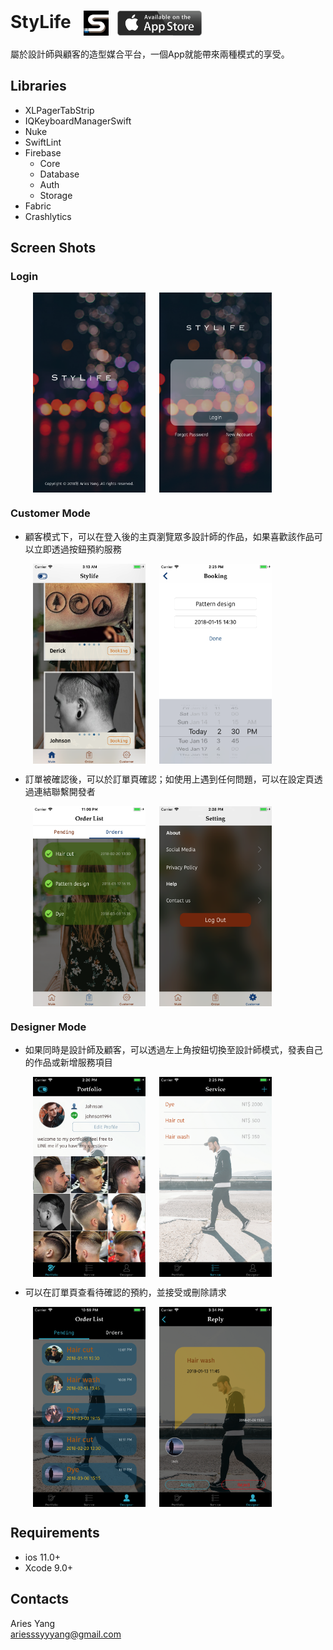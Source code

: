 # StyLife &ensp;<img src="https://github.com/ariesssyyyang/Sedo/blob/master/Sedo/Sedo/Assets.xcassets/AppIcon.appiconset/iTunesArtwork%402x.png" width = "40" height = "40" alt="StyLife" align=center />&ensp;[<img src="https://github.com/ariesssyyyang/Sedo/blob/master/DemoShot/availableOnTheAppStore.png" width = "135" height = "40" alt="StyLife" align=center />](https://itunes.apple.com/tw/app/stylife/id1332467556)

屬於設計師與顧客的造型媒合平台，一個App就能帶來兩種模式的享受。<br />

## Libraries
 - XLPagerTabStrip
 - IQKeyboardManagerSwift
 - Nuke
 - SwiftLint
 - Firebase
    - Core
    - Database
    - Auth
    - Storage
 - Fabric
 - Crashlytics

## Screen Shots


### Login

&emsp; &emsp; <img src="https://github.com/ariesssyyyang/Sedo/blob/master/DemoShot/shot-launch.png" width = "180" height = "320" align=center /> &emsp; <img src="https://github.com/ariesssyyyang/Sedo/blob/master/DemoShot/shot-login.png" width = "180" height = "320" align=center />

### Customer Mode

 - 顧客模式下，可以在登入後的主頁瀏覽眾多設計師的作品，如果喜歡該作品可以立即透過按鈕預約服務
 
 &emsp; &emsp; <img src="https://github.com/ariesssyyyang/Sedo/blob/master/DemoShot/shot-main.png" width = "180" height = "320" align=center /> &emsp; <img src="https://github.com/ariesssyyyang/Sedo/blob/master/DemoShot/shot-booking.png" width = "180" height = "320" align=center />
 
 - 訂單被確認後，可以於訂單頁確認；如使用上遇到任何問題，可以在設定頁透過連結聯繫開發者
 
  &emsp; &emsp; <img src="https://github.com/ariesssyyyang/Sedo/blob/master/DemoShot/shot-order.png" width = "180" height = "320" align=center /> &emsp; <img src="https://github.com/ariesssyyyang/Sedo/blob/master/DemoShot/shot-setting.png" width = "180" height = "320" align=center />

### Designer Mode

 - 如果同時是設計師及顧客，可以透過左上角按鈕切換至設計師模式，發表自己的作品或新增服務項目
 
  &emsp; &emsp; <img src="https://github.com/ariesssyyyang/Sedo/blob/master/DemoShot/shot-portfolio.png" width = "180" height = "320" align=center /> &emsp; <img src="https://github.com/ariesssyyyang/Sedo/blob/master/DemoShot/shot-service.png" width = "180" height = "320" align=center />
 
 - 可以在訂單頁查看待確認的預約，並接受或刪除請求
 
  &emsp; &emsp; <img src="https://github.com/ariesssyyyang/Sedo/blob/master/DemoShot/shot-pending.png" width = "180" height = "320" align=center /> &emsp; <img src="https://github.com/ariesssyyyang/Sedo/blob/master/DemoShot/shot-reply.png" width = "180" height = "320" align=center />

## Requirements

 - ios 11.0+
 - Xcode 9.0+

## Contacts

Aries Yang<br>
ariesssyyyang@gmail.com
